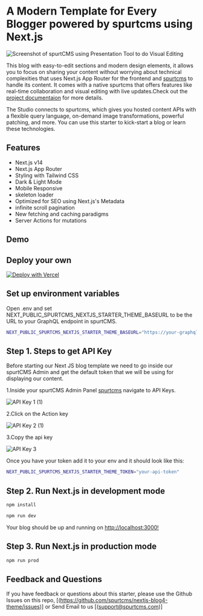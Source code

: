# A Modern Template for Every Blogger powered by spurtcms using Next.js 

![Screenshot of spurtCMS using Presentation Tool to do Visual Editing](https://dev.spurtcms.com/public/img/blog4.jpg)



This blog  with easy-to-edit sections and modern design elements, it allows you to focus on sharing your content without worrying about technical complexities that uses Next.js App Router for the frontend and [spurtcms](https://dev.spurtcms.com) to handle its content. 
It comes with a native spurtcms that offers features like real-time collaboration and visual editing with live updates.Check out the [project documentaion](https://dev.spurtcms.com/documentation) for more details.


The Studio connects to spurtcms, which gives you hosted content APIs with a flexible query language, on-demand image transformations, powerful patching, and more. You can use this starter to kick-start a blog or learn these technologies.

## Features

- Next.js v14
- Next.js App Router
- Styling with Tailwind CSS
- Dark & Light Mode
- Mobile Responsive
- skeleton loader 
- Optimized for SEO using Next.js's Metadata
- infinite scroll pagination
- New fetching and caching paradigms
- Server Actions for mutations




## Demo






## Deploy your own

[![Deploy with Vercel](https://vercel.com/button)](https://vercel.com/new/clone?repository-url=https://github.com/spurtcms/nextjs-blog4-theme&demo-title=nextjs-blog4-theme&env=next_public_spurtcms_nextjs_starter_apikey  )


## Set up environment variables

Open .env and set  NEXT_PUBLIC_SPURTCMS_NEXTJS_STARTER_THEME_BASEURL  to  be the URL to your GraphQL endpoint in spurtCMS. 

```bash
NEXT_PUBLIC_SPURTCMS_NEXTJS_STARTER_THEME_BASEURL="https://your-graphql-endpoint-url"
```

 
## Step 1. Steps to get API Key
 
 Before starting our Next JS blog template we need to go inside our spurtCMS Admin and get the default token that we will be using for displaying our content.

1.Inside your spurtCMS Admin Panel [spurtcms](https://dev.spurtcms.com) navigate to API Keys.

![API Key 1 (1)](https://github.com/user-attachments/assets/b3806e8f-1dcd-4f75-88fe-8366b3036d47)



2.Click on the Action key

![API Key 2 (1)](https://github.com/user-attachments/assets/7976ebe4-40f9-4c65-b99b-195e73ca2f9a)

3.Copy the api key

![API Key 3](https://github.com/user-attachments/assets/a3d34ac1-7243-4931-8a09-6c40c2d005b4)



Once you have your token add it to your env and it should look like this:




```bash
NEXT_PUBLIC_SPURTCMS_NEXTJS_STARTER_THEME_TOKEN="your-api-token"
```





## Step 2. Run Next.js in development mode
```bash
npm install 
```
```bash
npm run dev
```
Your blog should be up and running on [http://localhost:3000!](http://localhost:3000!)


## Step 3. Run Next.js in production mode
```bash
npm run prod
```


## Feedback and Questions
If you have feedback or questions about this starter, please use the Github Issues on this repo, [(https://github.com/spurtcms/nextjs-blog4-theme/issues)]
or Send Email to us [(support@spurtcms.com)]
